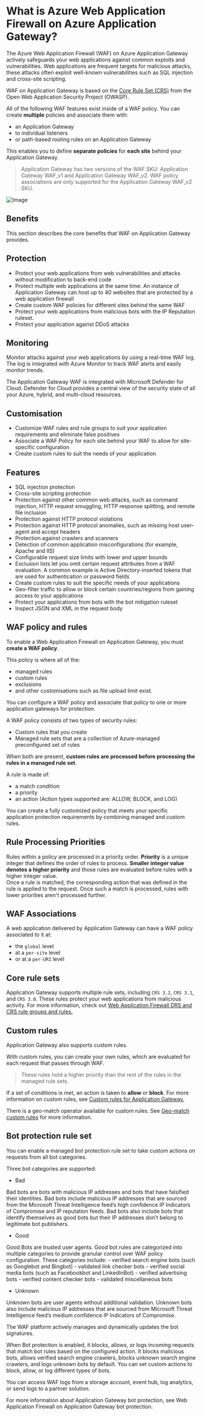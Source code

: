 # What is Azure Web Application Firewall on Azure Application Gateway?

The Azure Web Application Firewall (WAF) on Azure Application Gateway actively safeguards your web applications against common exploits and vulnerabilities. Web applications are frequent targets for malicious attacks, these attacks often exploit well-known vulnerabilities such as SQL injection and cross-site scripting.

WAF on Application Gateway is based on the [Core Rule Set (CRS)](https://learn.microsoft.com/en-us/azure/web-application-firewall/ag/application-gateway-crs-rulegroups-rules) from the Open Web Application Security Project (OWASP).

All of the following WAF features exist inside of a WAF policy. You can create **multiple** policies and associate them with:  

- an Application Gateway
- to individual listeners
- or path-based routing rules on an Application Gateway

This enables you to define **separate policies** for **each site** behind your Application Gateway.

> Application Gateway has two versions of the WAF SKU: Application Gateway WAF_v1 and Application Gateway WAF_v2. WAF policy associations are only supported for the Application Gateway WAF_v2 SKU.

![Image](./appGW_WAF.png)

## Benefits

This section describes the core benefits that WAF on Application Gateway provides.

## Protection

- Protect your web applications from web vulnerabilities and attacks without modification to back-end code
- Protect multiple web applications at the same time. An instance of Application Gateway can host up to 40 websites that are protected by a web application firewall
- Create custom WAF policies for different sites behind the same WAF
- Protect your web applications from malicious bots with the IP Reputation ruleset.
- Protect your application against DDoS attacks

## Monitoring

Monitor attacks against your web applications by using a real-time WAF log. The log is integrated with Azure Monitor to track WAF alerts and easily monitor trends.

The Application Gateway WAF is integrated with Microsoft Defender for Cloud. Defender for Cloud provides a central view of the security state of all your Azure, hybrid, and multi-cloud resources.

## Customisation

- Customize WAF rules and rule groups to suit your application requirements and eliminate false positives
- Associate a WAF Policy for each site behind your WAF to allow for site-specific configuration
- Create custom rules to suit the needs of your application

## Features

- SQL injection protection
- Cross-site scripting protection
- Protection against other common web attacks, such as command injection, HTTP request smuggling, HTTP response splitting, and remote file inclusion
- Protection against HTTP protocol violations
- Protection against HTTP protocol anomalies, such as missing host user-agent and accept headers
- Protection against crawlers and scanners
- Detection of common application misconfigurations (for example, Apache and IIS)
- Configurable request size limits with lower and upper bounds
- Exclusion lists let you omit certain request attributes from a WAF evaluation. A common example is Active Directory-inserted tokens that are used for authentication or password fields
- Create custom rules to suit the specific needs of your applications
- Geo-filter traffic to allow or block certain countries/regions from gaining access to your applications
- Protect your applications from bots with the bot mitigation ruleset
- Inspect JSON and XML in the request body

## WAF policy and rules

To enable a Web Application Firewall on Application Gateway, you must **create a WAF policy**.

This policy is where all of the:

- managed rules
- custom rules
- exclusions
- and other customisations such as file upload limit exist.

You can configure a WAF policy and associate that policy to one or more application gateways for protection.

A WAF policy consists of two types of security rules:

- Custom rules that you create
- Managed rule sets that are a collection of Azure-managed preconfigured set of rules

When both are present, **custom rules are processed before processing the rules in a managed rule set**.

A rule is made of:

- a match condition
- a priority
- an action (Action types supported are: ALLOW, BLOCK, and LOG)

 You can create a fully customized policy that meets your specific application protection requirements by combining managed and custom rules.

## Rule Processing Priorities

Rules within a policy are processed in a priority order. **Priority** is a unique integer that defines the order of rules to process. **Smaller integer value denotes a higher priority** and those rules are evaluated before rules with a higher integer value.  
Once a rule is matched, the corresponding action that was defined in the rule is applied to the request. Once such a match is processed, rules with lower priorities aren't processed further.

## WAF Associations

A web application delivered by Application Gateway can have a WAF policy associated to it at:

- the `global` level
- at a `per-site` level
- or at a `per-URI` level

## Core rule sets

Application Gateway supports multiple rule sets, including `CRS 3.2`, `CRS 3.1`, and `CRS 3.0`. These rules protect your web applications from malicious activity. For more information, check out [Web Application Firewall DRS and CRS rule groups and rules.](https://learn.microsoft.com/en-us/azure/web-application-firewall/ag/application-gateway-crs-rulegroups-rules)

## Custom rules

Application Gateway also supports custom rules.  

With custom rules, you can create your own rules, which are evaluated for each request that passes through WAF.

> These rules hold a higher priority than the rest of the rules in the managed rule sets.

If a set of conditions is met, an action is taken to **allow** or **block**. For more information on custom rules, see [Custom rules for Application Gateway.](https://learn.microsoft.com/en-us/azure/web-application-firewall/ag/custom-waf-rules-overview)

There is a geo-match operator available for custom rules. See [Geo-match custom rules](https://learn.microsoft.com/en-us/azure/web-application-firewall/ag/custom-waf-rules-overview#geomatch-custom-rules) for more information.

## Bot protection rule set

You can enable a managed bot protection rule set to take custom actions on requests from all bot categories.

Three bot categories are supported:

- Bad

Bad bots are bots with malicious IP addresses and bots that have falsified their identities. Bad bots include malicious IP addresses that are sourced from the Microsoft Threat Intelligence feed’s high confidence IP Indicators of Compromise and IP reputation feeds. Bad bots also include bots that identify themselves as good bots but their IP addresses don’t belong to legitimate bot publishers.

- Good

Good Bots are trusted user agents. Good bot rules are categorized into multiple categories to provide granular control over WAF policy configuration. These categories include:
    - verified search engine bots (such as Googlebot and Bingbot)
    - validated link checker bots
    - verified social media bots (such as Facebookbot and LinkedInBot)
    - verified advertising bots
    - verified content checker bots
    - validated miscellaneous bots

- Unknown

Unknown bots are user agents without additional validation. Unknown bots also include malicious IP addresses that are sourced from Microsoft Threat Intelligence feed’s medium confidence IP Indicators of Compromise.

The WAF platform actively manages and dynamically updates the bot signatures.

When Bot protection is enabled, it blocks, allows, or logs incoming requests that match bot rules based on the configured action. It blocks malicious bots, allows verified search engine crawlers, blocks unknown search engine crawlers, and logs unknown bots by default. You can set custom actions to block, allow, or log different types of bots.

You can access WAF logs from a storage account, event hub, log analytics, or send logs to a partner solution.

For more information about Application Gateway bot protection, see Web Application Firewall on Application Gateway bot protection.
